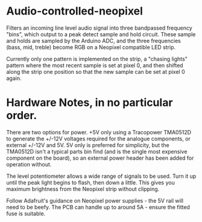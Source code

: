 # Audio-controlled-neopixel

Filters an incoming line level audio signal into three bandpassed frequency "bins", which output to a peak detect sample and hold circuit. These sample and holds are sampled by the Arduino ADC, and the three frequencies (bass, mid, treble) become RGB on a Neopixel compatible LED strip.

Currently only one pattern is implemented on the strip, a "chasing lights" pattern where the most recent sample is set at pixel 0, and then shifted along the strip one position so that the new sample can be set at pixel 0 again.

# Hardware Notes, in no particular order.

There are two options for power. +5V only using a Tracopower TMA0512D to generate the +/-12V voltages required for the analogue components, or external +/-12V and 5V. 5V only is preferred for simplicity, but the TMA0512D isn't a typical parts bin find (and is the single most expensive component on the board), so an external power header has been added for operation without.

The level potentiometer allows a wide range of signals to be used. Turn it up until the peak light begins to flash, then down a little. This gives you maximum brightness from the Neopixel strip without clipping.

Follow Adafruit's guidance on Neopixel power supplies - the 5V rail will need to be beefy. The PCB can handle up to around 5A - ensure the fitted fuse is suitable.
